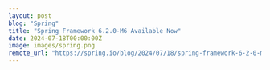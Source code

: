 ```yaml
---
layout: post
blog: "Spring"
title: "Spring Framework 6.2.0-M6 Available Now"
date: 2024-07-18T00:00:00Z
image: images/spring.png
remote_url: "https://spring.io/blog/2024/07/18/spring-framework-6-2-0-m6-available-now"
---
```

